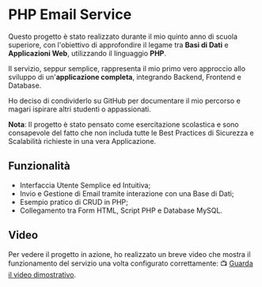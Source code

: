 # PHP Email Service

Questo progetto è stato realizzato durante il mio quinto anno di scuola superiore, con l'obiettivo di approfondire il legame tra **Basi di Dati** e **Applicazioni Web**, utilizzando il linguaggio **PHP**.

Il servizio, seppur semplice, rappresenta il mio primo vero approccio allo sviluppo di un'**applicazione completa**, integrando Backend, Frontend e Database. 

Ho deciso di condividerlo su GitHub per documentare il mio percorso e magari ispirare altri studenti o appassionati.

**Nota**: Il progetto è stato pensato come esercitazione scolastica e sono consapevole del fatto che non includa tutte le Best Practices di Sicurezza e Scalabilità richieste in una vera Applicazione.

## Funzionalità

- Interfaccia Utente Semplice ed Intuitiva;
- Invio e Gestione di Email tramite interazione con una Base di Dati;
- Esempio pratico di CRUD in PHP;
- Collegamento tra Form HTML, Script PHP e Database MySQL.

## Video

Per vedere il progetto in azione, ho realizzato un breve video che mostra il funzionamento del servizio una volta configurato correttamente: 📺 [Guarda il video dimostrativo](https://youtu.be/YW8kqb87iXw).